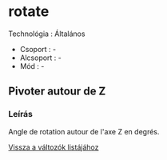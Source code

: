 # rotate

Technológia : Általános

* Csoport : -
* Alcsoport : -
* Mód : -

## Pivoter autour de Z

### Leírás

Angle de rotation autour de l'axe Z en degrés.

[Vissza a változók listájához](/)

